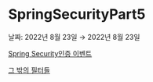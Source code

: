 # SpringSecurityPart5

날짜: 2022년 8월 23일 → 2022년 8월 23일

[Spring Security인증 이벤트](SpringSecurityPart5%204cbca623a7ce42dea1d420d7b7ecb54f/Spring%20Security%E1%84%8B%E1%85%B5%E1%86%AB%E1%84%8C%E1%85%B3%E1%86%BC%20%E1%84%8B%E1%85%B5%E1%84%87%E1%85%A6%E1%86%AB%E1%84%90%E1%85%B3%20ec5621222f324e5194b17e868ab7d827.md)

[그 밖의 필터들](SpringSecurityPart5%204cbca623a7ce42dea1d420d7b7ecb54f/%E1%84%80%E1%85%B3%20%E1%84%87%E1%85%A1%E1%86%A9%E1%84%8B%E1%85%B4%20%E1%84%91%E1%85%B5%E1%86%AF%E1%84%90%E1%85%A5%E1%84%83%E1%85%B3%E1%86%AF%203c2a91d685ea4a00a7cd406dd1db7b7f.md)